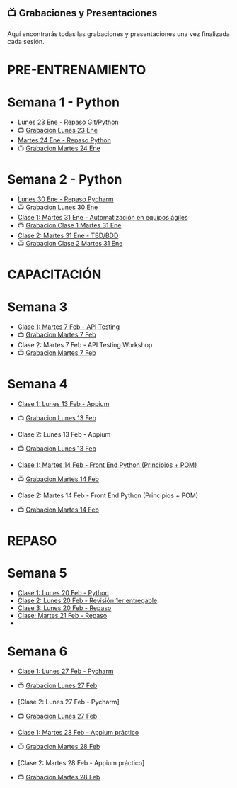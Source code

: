 ## 📺 Grabaciones y Presentaciones
Aquí encontrarás todas las grabaciones y presentaciones una vez finalizada cada sesión.

# PRE-ENTRENAMIENTO
# Semana 1 - Python
- [Lunes 23 Ene - Repaso Git/Python ](https://drive.google.com/file/d/1aOBS3WBkb2Wu83OD96jQzCdB3SSTYeCY/view?usp=sharing)
- 📺 [Grabacion Lunes 23 Ene](https://drive.google.com/file/d/1ilCrT7G-11k4v5Jr6eZkdSqGAZrhMLZJ/view?usp=sharing)
- [Martes 24 Ene - Repaso Python](https://drive.google.com/file/d/1Q8hn5TgSPkDJTGx0fINUHXM6Pcxy-2lF/view?usp=sharing)
- 📺 [Grabacion Martes 24 Ene](https://drive.google.com/file/d/1h4ANfgtsLcH9CpsFgnpYXG9FyzywYUOW/view?usp=sharing)

# Semana 2 - Python
- [Lunes 30 Ene - Repaso Pycharm](https://drive.google.com/file/d/1gtU2mGpx3UdgaL1KVT4ayXwPhfd4JsNQ/view?usp=sharing)
- 📺 [Grabacion Lunes 30 Ene](https://drive.google.com/file/d/1Dgl6ebRJlz5ck4054rt9XyNaCHmgwf-X/view?usp=sharing)
- [Clase 1: Martes 31 Ene - Automatización en equipos ágiles](https://drive.google.com/file/d/1f4InOW4dv7zirmE8aaRfGO48h50Npf3R/view?usp=sharing)
- 📺 [Grabacion Clase 1 Martes 31 Ene](https://drive.google.com/file/d/1r8TOnh-9jnAXJkLml2hOUa29Qvv5hg96/view?usp=sharing)
- [Clase 2: Martes 31 Ene - TBD/BDD](https://drive.google.com/file/d/1ItxlirbxeNjGuUtFwp6hH8FZzzFh7MT0/view?usp=sharing)
- 📺 [Grabacion Clase 2 Martes 31 Ene](https://drive.google.com/file/d/1vrZ1l59Bi1eNjT_szOVH2kjpOAJ91yal/view?usp=sharing)

# CAPACITACIÓN
# Semana 3
- [Clase 1: Martes 7 Feb - API Testing](https://drive.google.com/file/d/17MUyfKZ1IAkA6WjzY9uuFClpUA710PYF/view?usp=sharing)
- 📺 [Grabacion Martes 7 Feb](https://drive.google.com/file/d/1uPjF4XWL6qLqBr5RP41Q6AB4FXARZZ5A/view?usp=sharing)
- Clase 2: Martes 7 Feb - API Testing Workshop
- 📺 [Grabacion Martes 7 Feb](https://drive.google.com/file/d/1zANkjBDHwqRkyM8ITANKCWKLBKioHL5J/view?usp=sharing)

# Semana 4
- [Clase 1: Lunes 13 Feb - Appium](https://drive.google.com/file/d/1i4w87r6DyS8H5mLHiitMFscVFre9vtP2/view?usp=sharing)
- 📺 [Grabacion Lunes 13 Feb](https://drive.google.com/file/d/1k4U0eMAAjlC2a-N8v2rJWtD79QW8pw2w/view?usp=sharing)
- Clase 2: Lunes 13 Feb - Appium
- 📺 [Grabacion Lunes 13 Feb](https://drive.google.com/file/d/1vrZ1l59Bi1eNjT_szOVH2kjpOAJ91yal/view?usp=sharing)

- [Clase 1: Martes 14 Feb - Front End Python (Principios + POM)](https://drive.google.com/file/d/1VQEIKbY7PJRwuwWOeTKTqbKhj9RTRvjk/view?usp=sharing)
- 📺 [Grabacion Martes 14 Feb](https://drive.google.com/file/d/1mZgN3ye71-MnnN7McAMJEwsyTcrY4Nq-/view?usp=sharing)
- Clase 2: Martes 14 Feb - Front End Python (Principios + POM)
- 📺 [Grabacion Martes 14 Feb](https://drive.google.com/file/d/14Rw7Se0bB-7XvfVITG9rDjelBV8ck8Hb/view?usp=sharing)

# REPASO
# Semana 5
- [Clase 1: Lunes 20 Feb - Python](https://drive.google.com/file/d/1i3QJcoD70_hxbHXQpaFWcffHAFNJ_o8Y/view?usp=sharing)
- [Clase 2: Lunes 20 Feb - Revisión 1er entregable](https://drive.google.com/file/d/1LZRgjx0V1ucIdT6W8R_2NarJO1iOkm3d/view?usp=sharing)
- [Clase 3: Lunes 20 Feb - Repaso](https://drive.google.com/file/d/1NynP09G6JQNieJs-mqeiGEeen8OZ-3v7/view?usp=sharing)
- [Clase: Martes 21 Feb - Repaso](https://drive.google.com/file/d/1fDwwz6WZ11TtiM1IXJ26JeFOmoOyTqK1/view?usp=sharing)
- 

# Semana 6
- [Clase 1: Lunes 27 Feb - Pycharm](https://drive.google.com/file/d/17fVmxTM-s7fFq5UV2uxYiPJQwN-7u5v7/view?usp=sharing)
- 📺 [Grabacion Lunes 27 Feb]()
- [Clase 2: Lunes 27 Feb - Pycharm]
- 📺 [Grabacion Lunes 27 Feb]()

- [Clase 1: Martes 28 Feb - Appium práctico](https://drive.google.com/file/d/12N3JRBaiuWJQ_KfJydu7I_DCxUQi813U/view?usp=sharing)
- 📺 [Grabacion Martes 28 Feb]()
- [Clase 2: Martes 28 Feb - Appium práctico]
- 📺 [Grabacion Martes 28 Feb]()


